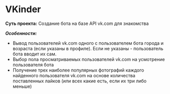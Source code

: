 # VKinder
**Суть проекта:** Создание бота на базе API vk.com для знакомства

***Особенности:***
* Вывод пользователей vk.com одного с пользователем бота города и возраста (если указаны в профиле). Если не указаны - пользователь бота вводит их сам.
* Выбор пола просматриваемых пользователей vk.com на усмотрение пользователя бота
* Получение трех наиболее популярных фотографий каждого найденного пользователя vk.com на основе количества поставленных лайков (или всех какие есть, если их три либо меньше) 
